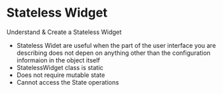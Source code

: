 # Stateless Widget

Understand &amp; Create a Stateless Widget


* Stateless Widet are useful when the part of the user interface you are describing does not depen on anything other than the configuration informaion in the object itself
* StatelessWidget class is static
* Does not require mutable state
* Cannot access the State operations

